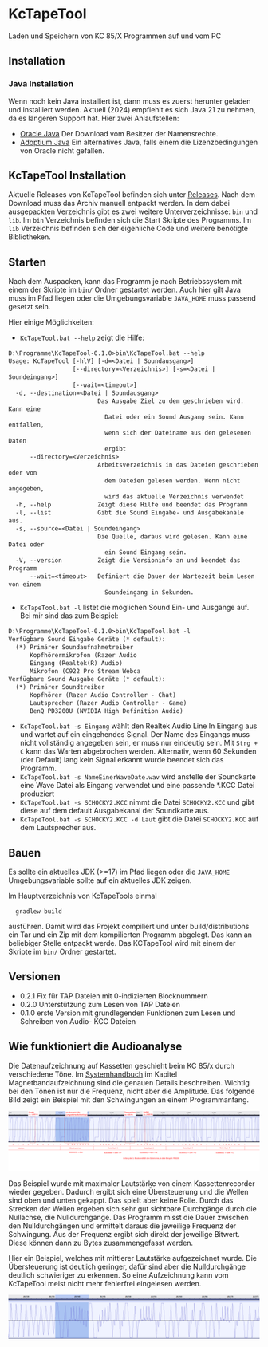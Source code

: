 # KcTapeTool
Laden und Speichern von KC 85/X Programmen auf und vom PC

## Installation

### Java Installation

Wenn noch kein Java installiert ist, dann muss es zuerst herunter geladen und installiert werden. Aktuell (2024) empfiehlt es sich Java 21 zu nehmen, 
da es längeren Support hat. Hier zwei Anlaufstellen:
* [Oracle Java](https://www.oracle.com/de/java/technologies/downloads/) Der Download vom Besitzer der Namensrechte.
* [Adoptium Java](https://adoptium.net/de/) Ein alternatives Java, falls einem die Lizenzbedingungen von Oracle nicht gefallen.

## KcTapeTool Installation
Aktuelle Releases von KcTapeTool befinden sich unter [Releases](https://github.com/Hojoe42/KcTapeTool/releases). 
Nach dem Download muss das Archiv manuell entpackt werden. In dem dabei ausgepackten Verzeichnis gibt es zwei weitere Unterverzeichnisse: `bin` und `lib`. 
Im `bin` Verzeichnis befinden sich die Start Skripte des Programms. Im `lib` Verzeichnis befinden sich der eigenliche Code und weitere benötigte Bibliotheken. 

## Starten
Nach dem Auspacken, kann das Programm je nach Betriebssystem mit einem der Skripte im `bin/` Ordner gestartet werden. Auch hier gilt Java muss im Pfad liegen 
oder die Umgebungsvariable `JAVA_HOME` muss passend gesetzt sein.

Hier einige Möglichkeiten:

- `KcTapeTool.bat --help` zeigt die Hilfe:

```
D:\Programme\KcTapeTool-0.1.0>bin\KcTapeTool.bat --help
Usage: KcTapeTool [-hlV] [-d=<Datei | Soundausgang>]
                  [--directory=<Verzeichnis>] [-s=<Datei | Soundeingang>]
                  [--wait=<timeout>]
  -d, --destination=<Datei | Soundausgang>
                         Das Ausgabe Ziel zu dem geschrieben wird. Kann eine
                           Datei oder ein Sound Ausgang sein. Kann entfallen,
                           wenn sich der Dateiname aus den gelesenen Daten
                           ergibt
      --directory=<Verzeichnis>
                         Arbeitsverzeichnis in das Dateien geschrieben oder von
                           dem Dateien gelesen werden. Wenn nicht angegeben,
                           wird das aktuelle Verzeichnis verwendet
  -h, --help             Zeigt diese Hilfe und beendet das Programm
  -l, --list             Gibt die Sound Eingabe- und Ausgabekanäle aus.
  -s, --source=<Datei | Soundeingang>
                         Die Quelle, daraus wird gelesen. Kann eine Datei oder
                           ein Sound Eingang sein.
  -V, --version          Zeigt die Versioninfo an und beendet das Programm
      --wait=<timeout>   Definiert die Dauer der Wartezeit beim Lesen von einem
                           Soundeingang in Sekunden.
```

- `KcTapeTool.bat -l` listet die möglichen Sound Ein- und Ausgänge auf. Bei mir sind das zum Beispiel:

```
D:\Programme\KcTapeTool-0.1.0>bin\KcTapeTool.bat -l
Verfügbare Sound Eingabe Geräte (* default):
  (*) Primärer Soundaufnahmetreiber
      Kopfhörermikrofon (Razer Audio
      Eingang (Realtek(R) Audio)
      Mikrofon (C922 Pro Stream Webca
Verfügbare Sound Ausgabe Geräte (* default):
  (*) Primärer Soundtreiber
      Kopfhörer (Razer Audio Controller - Chat)
      Lautsprecher (Razer Audio Controller - Game)
      BenQ PD3200U (NVIDIA High Definition Audio)
```

- `KcTapeTool.bat -s Eingang`  wählt den Realtek Audio Line In Eingang aus und wartet auf ein eingehendes Signal. Der Name des Eingangs 
muss nicht vollständig angegeben sein, er muss nur eindeutig sein. Mit `Strg + C` kann das Warten abgebrochen werden. Alternativ, wenn 60 Sekunden 
(der Default) lang kein Signal erkannt wurde beendet sich das Programm.
- `KcTapeTool.bat -s NameEinerWaveDate.wav` wird anstelle der Soundkarte eine Wave Datei als Eingang verwendet und eine passende *.KCC Datei produziert
- `KcTapeTool.bat -s SCHOCKY2.KCC` nimmt die Datei `SCHOCKY2.KCC` und gibt diese auf dem default Ausgabekanal der Soundkarte aus.
- `KcTapeTool.bat -s SCHOCKY2.KCC -d Laut` gibt die Datei `SCHOCKY2.KCC` auf dem Lautsprecher aus.

## Bauen

Es sollte ein aktuelles JDK (>=17) im Pfad liegen oder die `JAVA_HOME` Umgebungsvariable sollte auf ein aktuelles JDK zeigen.

Im Hauptverzeichnis von KcTapeTools einmal 

```
  gradlew build
```

ausführen. Damit wird das Projekt compiliert und unter build/distributions ein Tar und ein Zip mit dem kompilierten Programm abgelegt. Das kann an 
beliebiger Stelle entpackt werde. Das KCTapeTool wird mit einem der Skripte im `bin/` Ordner gestartet. 

## Versionen

* 0.2.1 Fix für TAP Dateien mit 0-indizierten Blocknummern
* 0.2.0 Unterstützung zum Lesen von TAP Dateien
* 0.1.0 erste Version mit grundlegenden Funktionen zum Lesen und Schreiben von Audio- KCC Dateien

## Wie funktioniert die Audioanalyse

Die Datenaufzeichnung auf Kassetten geschieht beim KC 85/x durch verschiedene Töne. Im [Systemhandbuch](http://www.kc85.info/index.php/download-topmenu/download/32-handbuecher/401-kc85-5-systemhandbuch.html)
im Kapitel Magnetbandaufzeichnung sind die genauen Details beschreiben. 
Wichtig bei den Tönen ist nur die Frequenz, nicht aber die Amplitude. Das folgende Bild zeigt ein Beispiel mit den Schwingungen an einem Programmanfang.

![KC Magnetbandaufzeichnung, mit Erklärungen wie die Töne in einzelne Bits und Bytes zerlegt werden](/images/kc-audio-format.png)

Das Beispiel wurde mit maximaler Lautstärke von einem Kassettenrecorder wieder gegeben. Dadurch ergibt sich eine Übersteuerung und die Wellen sind 
oben und unten gekappt. Das spielt aber keine Rolle. Durch das Strecken der Wellen ergeben sich sehr gut sichtbare Durchgänge durch die Nullachse, 
die Nulldurchgänge. Das Programm misst die Dauer zwischen den Nulldurchgängen und ermittelt daraus die jeweilige Frequenz der Schwingung. 
Aus der Frequenz ergibt sich direkt der jeweilige Bitwert. Diese können dann zu Bytes zusammengefasst werden.

Hier ein Beispiel, welches mit mittlerer Lautstärke aufgezeichnet wurde. Die Übersteuerung ist deutlich geringer, dafür sind aber die Nulldurchgänge 
deutlich schwieriger zu erkennen. So eine Aufzeichnung kann vom KcTapeTool meist nicht mehr fehlerfrei eingelesen werden.

![KC Magnetbandaufzeichnung mittlere Lautstärke](/images/kc-audio-mittel.png)

